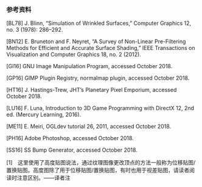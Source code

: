 ### 参考资料

[BL78] J. Blinn, “Simulation of Wrinkled Surfaces,” Computer Graphics 12, no. 3 (1978): 286–292.

[BN12] E. Bruneton and F. Neyret, “A Survey of Non-Linear Pre-Filtering Methods for Efficient and Accurate Surface Shading,” IEEE Transactions on Visualization and Computer Graphics 18, no. 2 (2012).

[GI16] GNU Image Manipulation Program, accessed October 2018.

[GP16] GIMP Plugin Registry, normalmap plugin, accessed October 2018.

[HT16] J. Hastings-Trew, JHT’s Planetary Pixel Emporium, accessed October 2018.

[LU16] F. Luna, Introduction to 3D Game Programming with DirectX 12, 2nd ed. (Mercury Learning, 2016).

[ME11] E. Meiri, OGLdev tutorial 26, 2011, accessed October 2018.

[PH16] Adobe Photoshop, accessed October 2018.

[SS16] SS Bump Generator, accessed October 2018.

[1]　这里使用了高度贴图说法，通过纹理图像更改顶点的方法一般称为位移贴图/置换贴图。高度图除了用于位移贴图/置换贴图，有时也用于视差贴图，请读者阅读时注意区别。——译者注



